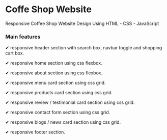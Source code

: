 # Coffe Shop Website
 Responsive Coffee Shop Website Design Using HTML - CSS - JavaScript

### Main features
✔ responsive header section with search box, navbar toggle and shopping cart box.

✔ responsive home section using css flexbox.

✔ responsive about section using css flexbox.

✔ responsive menu card section using css grid.

✔ responsive products card section using css grid.

✔ responsive review / testimonial card section using css grid.

✔ responsive contact form section using css grid.

✔ responsive blogs / news card section using css grid.

✔ responsive footer section.

